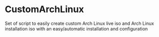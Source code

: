 # CustomArchLinux
Set of script to easily create custom Arch Linux live iso and Arch Linux installation iso with an easy/automatic installation and configuration 
